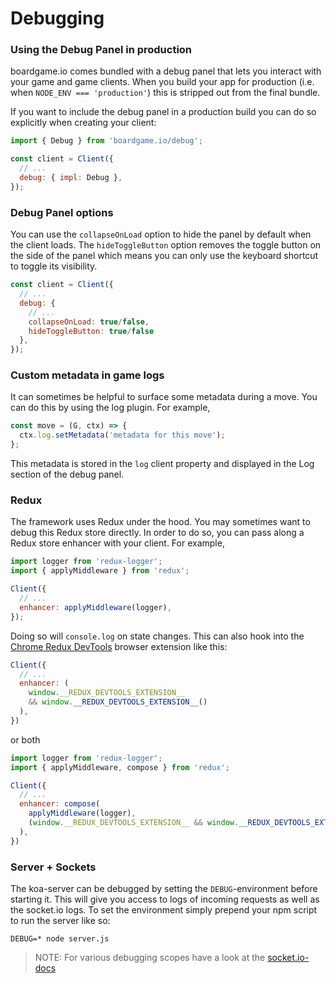 # Debugging

### Using the Debug Panel in production

boardgame.io comes bundled with a debug panel that lets you
interact with your game and game clients. When you build your app
for production (i.e. when `NODE_ENV === 'production'`) this is stripped
out from the final bundle.

If you want to include the debug panel in a production build you can
do so explicitly when creating your client:

```js
import { Debug } from 'boardgame.io/debug';

const client = Client({
  // ...
  debug: { impl: Debug },
});
```

### Debug Panel options

You can use the `collapseOnLoad` option to hide the panel by default when the client loads. The `hideToggleButton` option removes the toggle button on the side of the panel which means you can only use the keyboard shortcut to toggle its visibility.

```js
const client = Client({
  // ...
  debug: {
    // ...
    collapseOnLoad: true/false,
    hideToggleButton: true/false
  },
});
```

### Custom metadata in game logs

It can sometimes be helpful to surface some metadata during a move.
You can do this by using the log plugin. For example,

```js
const move = (G, ctx) => {
  ctx.log.setMetadata('metadata for this move');
};
```

This metadata is stored in the `log` client property and displayed
in the Log section of the debug panel.

### Redux

The framework uses Redux under the hood.
You may sometimes want to debug this Redux store directly.
In order to do so, you can pass along a Redux store enhancer
with your client. For example,

```js
import logger from 'redux-logger';
import { applyMiddleware } from 'redux';

Client({
  // ...
  enhancer: applyMiddleware(logger),
});
```

Doing so will `console.log` on state changes. This can also hook into the [Chrome Redux DevTools](http://extension.remotedev.io/) browser extension like this:

```js
Client({
  // ...
  enhancer: (
    window.__REDUX_DEVTOOLS_EXTENSION__
    && window.__REDUX_DEVTOOLS_EXTENSION__()
  ),
})
```

or both

```js
import logger from 'redux-logger';
import { applyMiddleware, compose } from 'redux';

Client({
  // ...
  enhancer: compose(
    applyMiddleware(logger),
    (window.__REDUX_DEVTOOLS_EXTENSION__ && window.__REDUX_DEVTOOLS_EXTENSION__())
  ),
})
```

### Server + Sockets

The koa-server can be debugged by setting the `DEBUG`-environment before starting it.
This will give you access to logs of incoming requests as well as the socket.io logs.
To set the environment simply prepend your npm script to run the server like so:

```
DEBUG=* node server.js
```

> NOTE: For various debugging scopes have a look at the [socket.io-docs](https://socket.io/docs/v4/logging-and-debugging/#available-debugging-scopes)

